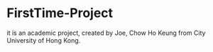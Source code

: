 # FirstTime-Project
it is an academic project, created by Joe, Chow Ho Keung from City University of Hong Kong.
